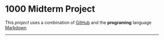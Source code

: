 # 1000 Midterm Project

This *project* uses a combination of [GitHub](https://github.com/) and the **programing** language [Markdown](https://daringfireball.net/projects/markdown/)

---
